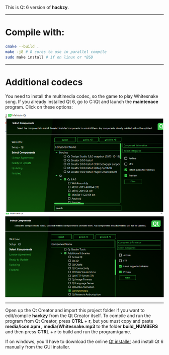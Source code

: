 This is Qt 6 version of **hackzy**. 

---

# Compile with:

```bash
cmake --build .
make -j8 # 8 cores to use in parallel compile
sudo make install # if on linux or *BSD
```

---

# Additional codecs

You need to install the multimedia codec, so the game to play Whitesnake song. If you already installed Qt 6, go to C:\Qt and launch the **maintenace** program. Click on these options:

![](media/multimedia1.png)
![](media/multimedia2.png)

---

Open up the Qt Creator and import this project folder if you want to edit/compile **hackzy** from the Qt Creator itself. To compile and run the program from Qt Creator, press **CTRL** + **r**, but you must copy and paste **media/icon.xpm , media/Whitesnake.mp3** to the folder **build_NUMBERS** and then press **CTRL** + **r** to build and run the program/game.

If on windows, you'll have to download the online [Qt installer](https://www.qt.io/cs/c/?cta_guid=074ddad0-fdef-4e53-8aa8-5e8a876d6ab4&signature=AAH58kEJJxpduKtfibJ40aRNSB4V5QaI1A&pageId=12602948080&placement_guid=99d9dd4f-5681-48d2-b096-470725510d34&click=559deaff-10e4-44a7-a78c-ef8b98f3c31a&hsutk=&canon=https%3A%2F%2Fwww.qt.io%2Fdownload-open-source&portal_id=149513&redirect_url=APefjpGq5H2gLEy0rkYfu04Stc7zjmm0KqS_XaAVoOUeI1pUOzGQZgD_zg87kf-KWNMA8LagnlFie8sOAzzTMW8z48C4QlIP08Ykoqpk2QaLznoki0aaOBah-YfMzg2wugOl_TcZQF2S) and install Qt 6 manually from the GUI installer.
